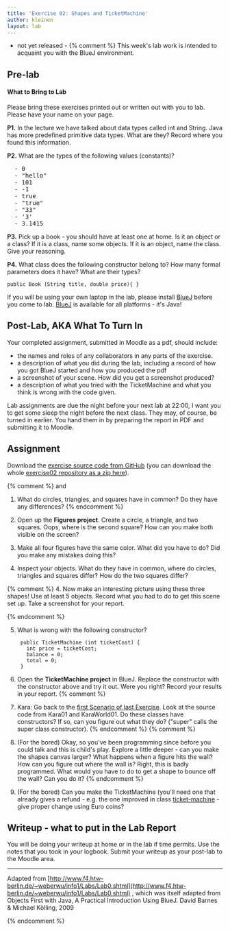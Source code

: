 ```yaml
---
title: 'Exercise 02: Shapes and TicketMachine'
author: kleinen
layout: lab
---
```

- not yet released -
{% comment %}
This week's lab work is intended to acquaint you with the BlueJ environment.

## Pre-lab

#### What to Bring to Lab

Please bring these exercises printed out or written out with you to lab. Please have your name on your page.

**P1.** In the lecture we have talked about data types called int and String. Java has more predefined primitive data types. What are they? Record where you found this information.

**P2.** What are the types of the following values (constants)?
<pre>
  - 0
  - "hello"
  - 101
  - -1
  - true
  - "true"
  - "33"
  - '3'
  - 3.1415
</pre>
**P3.** Pick up a book - you should have at least one at home. Is it an object or a class? If it is a class, name some objects. If it is an object, name the class. Give your reasoning.

**P4.** What class does the following constructor belong to? How many formal parameters does it have? What are their types?

    public Book (String title, double price){ }

If you will be using your own laptop in the lab, please install [BlueJ](http://www.bluej.org/) before you come to lab. [BlueJ](http://www.bluej.org/) is available for all platforms - it's Java!

## Post-Lab, AKA What To Turn In

Your completed assignment, submitted in Moodle as a pdf,
should include:

* the names and roles of any collaborators in any parts of the exercise.
* a description of what you did during the lab, including a record of how you got BlueJ started and how you produced the pdf
* a screenshot of your scene. How did you get a screenshot produced?
* a description of what you tried with the TicketMachine and what you think is wrong with the code given.


Lab assignments are due the night before your next lab at 22:00, I want you to get some sleep the night before the next class. They may, of course, be turned in earlier. You hand them in by preparing the report in PDF and submitting it to Moodle.

## Assignment

Download the [exercise source code from GitHub][1] (you can download the whole [exercise02 repository as a zip here][2]).


{% comment %}
 and

1. What do circles, triangles, and squares have in common? Do they have any differences?
{% endcomment %}

2. Open up the **Figures project**. Create a circle, a triangle, and two squares. Oops, where is the second square? How can you make both visible on the screen?

3. Make all four figures have the same color. What did you have to do? Did you make any mistakes doing this?

4. Inspect your objects. What do they have in common, where do circles, triangles and squares differ? How do the two squares differ?

{% comment %}
4. Now make an interesting picture using these three shapes! Use at least 5 objects. Record what you had to do to get this scene set up. Take a screenshot for your report.


{% endcomment %}

5. What is wrong with the following constructor?

        public TicketMachine (int ticketCost) {
          int price = ticketCost;
          balance = 0;
          total = 0;
        }

6. Open the **TicketMachine project** in BlueJ. Replace the constructor with the constructor above and try it out. Were you right? Record your results in your report.
{% comment %}
7. Kara: Go back to the [first Scenario of last Exercise](https://github.com/htw-imi-info1/exercise01-kara/tree/master/lab01_kara01).  Look at the source code from Kara01 and KaraWorld01. Do these classes have constructors? If so, can you figure out what they do? ("super" calls the super class constructor).
{% endcomment %}
{% comment %}
8. (For the bored) Okay, so you've been programming since before you could talk and this is child's play. Explore a little deeper - can you make the shapes canvas larger? What happens when a figure hits the wall? How can you figure out where the wall is? Right, this is badly programmed. What would you have to do to get a shape to bounce off the wall? Can you do it?
{% endcomment %}

9. (For the  bored) Can you make the TicketMachine (you'll need one that already gives a refund - e.g. the one improved in class [ticket-machine](https://github.com/htw-imi-info1/chapter02/tree/master/ticket-machine) -  give proper change using Euro coins?

## Writeup - what to put in the Lab Report

You will be doing your writeup at home or in the lab if time permits. Use the notes that you took in your logbook. Submit your writeup as your post-lab to the Moodle area.

* * *

Adapted from [http://www.f4.htw-berlin.de/~weberwu/info1/Labs/Lab0.shtml](http://www.f4.htw-berlin.de/~weberwu/info1/Labs/Lab0.shtml) , which was itself adapted from Objects First with Java, A Practical Introduction Using BlueJ. David Barnes & Michael K&ouml;lling, 2009

[1]: https://github.com/htw-imi-info1/exercise02
[2]: https://github.com/htw-imi-info1/exercise02/zipball/master
{% endcomment %}
